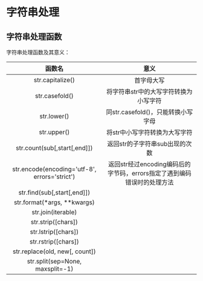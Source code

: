 # 字符串处理
## 字符串处理函数
字符串处理函数及其意义：

|                     函数名                     |                      意义                      |
|:-------------------------------------------:|:--------------------------------------------:|
|              str.capitalize()               |                    首字母大写                     |
|               str.casefold()                |             将字符串str中的大写字符转换为小写字符             |
|                 str.lower()                 |           同str.casefold()，只能转换小写字母           |
|                 str.upper()                 |               将str中小写字符转换为大写字符               |
|        str.count(sub[,start[,end]])         |              返回str的子字符串sub出现的次数              |
|str.encode(encoding='utf-8', errors='strict')| 返回str经过encoding编码后的字节码，errors指定了遇到编码错误时的处理方法 |
|            str.find(sub[,start[,end]])||
|str.format(*args, **kwargs)||
|str.join(iterable)||
|str.strip([chars])||
|str.lstrip([chars])||
|str.rstrip([chars])||
|str.replace(old, new[, count])||
|str.split(sep=None, maxsplit=-1)||
